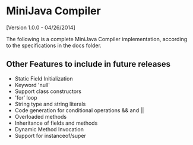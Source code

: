 MiniJava Compiler
=================

[Version 1.0.0 - 04/26/2014]

The following is a complete MiniJava Compiler implementation, according to the specifications in the docs folder.

Other Features to include in future releases
--------------------------------------------
* Static Field Initialization
* Keyword 'null'
* Support class constructors
* 'for' loop
* String type and string literals
* Code generation for conditional operations && and ||
* Overloaded methods
* Inheritance of fields and methods
* Dynamic Method Invocation
* Support for instanceof/super
